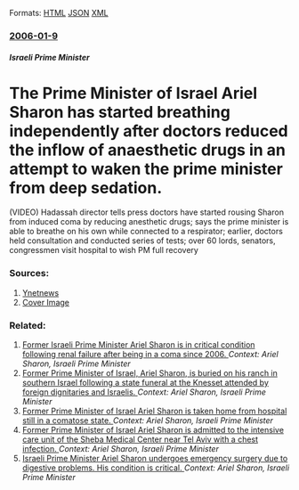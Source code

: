
Formats: [HTML](/news/2006/01/9/the-prime-minister-of-israel-ariel-sharon-has-started-breathing-independently-after-doctors-reduced-the-inflow-of-anaesthetic-drugs-in-an-a.html)  [JSON](/news/2006/01/9/the-prime-minister-of-israel-ariel-sharon-has-started-breathing-independently-after-doctors-reduced-the-inflow-of-anaesthetic-drugs-in-an-a.json)  [XML](/news/2006/01/9/the-prime-minister-of-israel-ariel-sharon-has-started-breathing-independently-after-doctors-reduced-the-inflow-of-anaesthetic-drugs-in-an-a.xml)  

### [2006-01-9](/news/2006/01/9/index.md)

##### Israeli Prime Minister
#  The Prime Minister of Israel Ariel Sharon has started breathing independently after doctors reduced the inflow of anaesthetic drugs in an attempt to waken the prime minister from deep sedation. 

(VIDEO) Hadassah director tells press doctors have started rousing Sharon from induced coma by reducing anesthetic drugs; says the prime minister is able to breathe on his own while connected to a respirator; earlier, doctors held consultation and conducted series of tests; over 60 lords, senators, congressmen visit hospital to wish PM full recovery


### Sources:

1. [Ynetnews](http://www.ynetnews.com/articles/0,7340,L-3197415,00.html)
1. [Cover Image](http://www.ynetnews.com/images/default_EynetLogo200_200.jpg)

### Related:

1. [Former Israeli Prime Minister Ariel Sharon is in critical condition following renal failure after being in a coma since 2006. ](/news/2014/01/2/former-israeli-prime-minister-ariel-sharon-is-in-critical-condition-following-renal-failure-after-being-in-a-coma-since-2006.md) _Context: Ariel Sharon, Israeli Prime Minister_
2. [Former Prime Minister of Israel, Ariel Sharon, is buried on his ranch in southern Israel following a state funeral at the Knesset attended by foreign dignitaries and Israelis. ](/news/2014/01/14/former-prime-minister-of-israel-ariel-sharon-is-buried-on-his-ranch-in-southern-israel-following-a-state-funeral-at-the-knesset-attended-b.md) _Context: Ariel Sharon, Israeli Prime Minister_
3. [Former Prime Minister of Israel Ariel Sharon is taken home from hospital still in a comatose state. ](/news/2010/11/12/former-prime-minister-of-israel-ariel-sharon-is-taken-home-from-hospital-still-in-a-comatose-state.md) _Context: Ariel Sharon, Israeli Prime Minister_
4. [ Former Prime Minister of Israel Ariel Sharon is admitted to the intensive care unit of the Sheba Medical Center near Tel Aviv with a chest infection. ](/news/2006/11/4/former-prime-minister-of-israel-ariel-sharon-is-admitted-to-the-intensive-care-unit-of-the-sheba-medical-center-near-tel-aviv-with-a-chest.md) _Context: Ariel Sharon, Israeli Prime Minister_
5. [ Israeli Prime Minister Ariel Sharon undergoes emergency surgery due to digestive problems. His condition is critical. ](/news/2006/02/11/israeli-prime-minister-ariel-sharon-undergoes-emergency-surgery-due-to-digestive-problems-his-condition-is-critical.md) _Context: Ariel Sharon, Israeli Prime Minister_
